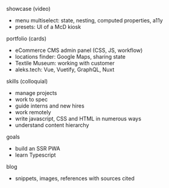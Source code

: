 showcase (video)
- menu multiselect: state, nesting, computed properties, a11y
- presets: UI of a McD kiosk

portfolio (cards)
- eCommerce CMS admin panel (CSS, JS, workflow)
- locations finder: Google Maps, sharing state
- Textile Museum: working with customer
- aleks.tech: Vue, Vuetify, GraphQL, Nuxt

skills (colloquial)
- manage projects
- work to spec
- guide interns and new hires
- work remotely
- write javascript, CSS and HTML in numerous ways
- understand content hierarchy

goals
- build an SSR PWA
- learn Typescript

blog
- snippets, images, references with sources cited